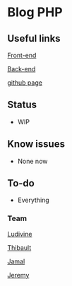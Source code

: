 # Blog PHP
## Useful links

[Front-end](https://trello.com/b/s88qJWJX/front-end)

[Back-end](https://trello.com/b/8FG1QsnB/back-end)

[github page](https://rabujev.github.io/blog-php/layout)

## Status

- WIP

## Know issues

- None now

## To-do

- Everything

### Team
[Ludivine](https://github.com/LudivineHay)

[Thibault](https://github.com/ThibautJanssens)

[Jamal](https://github.com/rabujev)

[Jeremy](https://github.com/scalajeremy)
